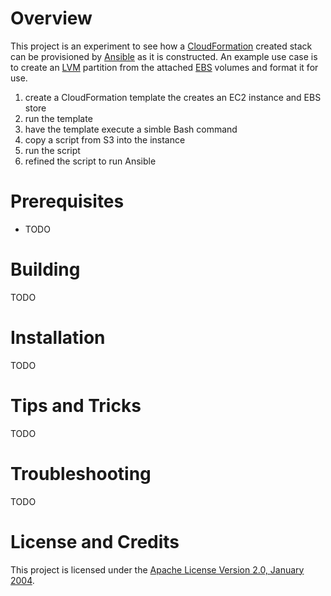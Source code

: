 # Overview
This project is an experiment to see how a [CloudFormation](https://aws.amazon.com/cloudformation/) created stack 
can be provisioned by [Ansible](https://www.ansible.com/) as it is constructed.  An example use case is to create
an [LVM](https://en.wikipedia.org/wiki/Logical_Volume_Manager_(Linux)) partition from the attached 
[EBS](https://aws.amazon.com/ebs/) volumes and format it for use.

1. create a CloudFormation template the creates an EC2 instance and EBS store
1. run the template
1. have the template execute a simble Bash command
1. copy a script from S3 into the instance
1. run the script
1. refined the script to run Ansible

# Prerequisites
* TODO 

# Building
TODO

# Installation
TODO

# Tips and Tricks
TODO

# Troubleshooting
TODO

# License and Credits
This project is licensed under the [Apache License Version 2.0, January 2004](http://www.apache.org/licenses/).

